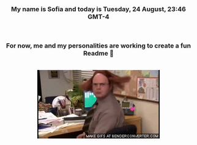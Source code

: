 


<div align="center">
<h3 >My name is Sofia and today is Tuesday, 24 August, 23:46 GMT-4</h3><br>
<h3 >For now, me and my personalities are working to create a fun Readme 👋
</h3><br>
<img src='img/dwight.gif' alt='working...'/>
</div>
